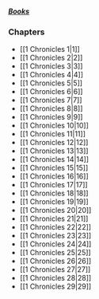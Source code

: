 ##### *[Books](--Bible--.md)*

### Chapters
- [[1 Chronicles 1|1]]
- [[1 Chronicles 2|2]]
- [[1 Chronicles 3|3]]
- [[1 Chronicles 4|4]]
- [[1 Chronicles 5|5]]
- [[1 Chronicles 6|6]]
- [[1 Chronicles 7|7]]
- [[1 Chronicles 8|8]]
- [[1 Chronicles 9|9]]
- [[1 Chronicles 10|10]]
- [[1 Chronicles 11|11]]
- [[1 Chronicles 12|12]]
- [[1 Chronicles 13|13]]
- [[1 Chronicles 14|14]]
- [[1 Chronicles 15|15]]
- [[1 Chronicles 16|16]]
- [[1 Chronicles 17|17]]
- [[1 Chronicles 18|18]]
- [[1 Chronicles 19|19]]
- [[1 Chronicles 20|20]]
- [[1 Chronicles 21|21]]
- [[1 Chronicles 22|22]]
- [[1 Chronicles 23|23]]
- [[1 Chronicles 24|24]]
- [[1 Chronicles 25|25]]
- [[1 Chronicles 26|26]]
- [[1 Chronicles 27|27]]
- [[1 Chronicles 28|28]]
- [[1 Chronicles 29|29]]
